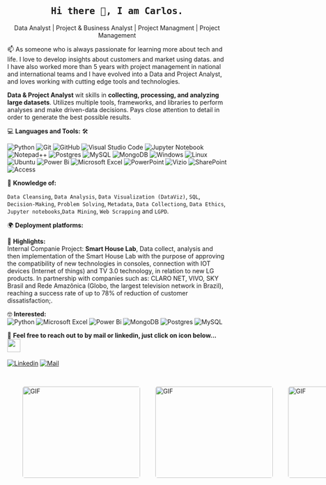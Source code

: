 <!--

## Complete list of github markdown emoji markup
https://gist.github.com/rxaviers/7360908

## technologies Icons 
https://simpleicons.org/

-->


<h2 align='center'><samp><strong>Hi there 👋, I am Carlos. </strong></samp></h2>

<p align='center'>Data Analyst | Project & Business Analyst | Project Managment | Project Management</p>

<p align='left'> 📫 As someone who is always passionate for learning more about tech and life. I love to develop insights about customers and market using datas. and I have also worked more than 5 years with project management in national and international teams and I have evolved into a Data and Project Analyst, and loves working with cutting edge tools and technologies.</p>

**Data & Project Analyst** wit skills in **collecting, processing, and analyzing large datasets**. Utilizes multiple tools, frameworks, and libraries to perform analyses and make driven-data decisions. Pays close attention to detail in order to generate the best possible results.

💻 **Languages and Tools:** 🛠️<br>

![Python](https://img.shields.io/badge/python-3670A0?style=flat&logo=python&logoColor=ffdd54)
![Git](https://img.shields.io/badge/Git-E34F26?style=flat&logo=git&logoColor=white)
![GitHub](https://img.shields.io/badge/GitHub-100000?style=flat&logo=github&logoColor=white)
![Visual Studio Code](https://img.shields.io/badge/Visual%20Studio%20Code-0078d7.svg?style=flat&logo=visual-studio-code&logoColor=white)
![Jupyter Notebook](https://img.shields.io/badge/jupyter-%23FA0F00.svg?style=flat&logo=jupyter&logoColor=white)
![Notepad++](https://img.shields.io/badge/Notepad++-90E59A.svg?style=flat&logo=notepad%2b%2b&logoColor=black)
![Postgres](https://img.shields.io/badge/postgres-%23316192.svg?style=flat&logo=postgresql&logoColor=white)
![MySQL](https://img.shields.io/badge/mysql-%2300f.svg?style=flat&logo=mysql&logoColor=white)
![MongoDB](https://img.shields.io/badge/MongoDB-4EA94B?style=flat&logo=mongodb&logoColor=white)
![Windows](https://img.shields.io/badge/Windows-017AD7?style=flat&logo=windows&logoColor=white)
![Linux](https://img.shields.io/badge/Linux-E34F26?style=flat&logo=linux&logoColor=black)
![Ubuntu](https://img.shields.io/badge/Ubuntu-E95420?style=flat&logo=ubuntu&logoColor=white)
![Power Bi](https://img.shields.io/badge/power_bi-F2C811?style=flat&logo=powerbi&logoColor=black)
![Microsoft Excel](https://img.shields.io/badge/Microsoft_Excel-217346?style=flat&logo=microsoft-excel&logoColor=white)
![PowerPoint](https://img.shields.io/badge/Microsoft_PowerPoint-B7472A?style=flat&logo=microsoft-powerpoint&logoColor=white)
![Vizio](https://img.shields.io/badge/Microsoft_Visio-3955A3?style=for-the-badgee&logo=microsoft-visio&logoColor=white)
![SharePoint](https://img.shields.io/badge/Microsoft_SharePoint-0078D4?style=flat&logo=microsoft-sharepoint&logoColor=white)
![Access](https://img.shields.io/badge/Microsoft_Access-A4373A?style=flat&logo=microsoft-access&logoColor=white)

🧐 **Knowledge of:**<br>

`Data Cleansing`, `Data Analysis`, `Data Visualization (DataViz)`, `SQL`, `Decision-Making`, `Problem Solving`, `Metadata`, `Data Collectiong`, `Data Ethics`, `Jupyter notebooks`,`Data Mining`, `Web Scrapping` and `LGPD`.


🌍 **Deployment platforms:**<br>

<!--
##<img alt="Github Pages" width="20px" height="20px" src="https://techcrunch.com/wp-content/uploads/2010/07/github-logo.png" />![Github Pages]##
##(https://img.shields.io/badge/-Github%20Pages-000000?style=flat&logo=github-pages) ![Heroku](https://img.shields.io/badge/-Heroku-000000?##style=flat&logo=heroku&labelColor=430098) ![Netlify](https://img.shields.io/badge/-Netlify-000000?style=flat&logo=netlify&labelColor=000000)
-->

🚩 **Highlights:** <br>
<span>Internal Companie Project: **Smart House Lab**, Data collect, analysis and then implementation of the Smart House Lab with the purpose of approving the compatibility of new technologies in consoles, connection with IOT devices (Internet of things) and TV 3.0 technology, in relation to new LG products. In partnership with companies such as: CLARO NET, VIVO, SKY Brasil and Rede Amazônica (Globo, the largest television network in Brazil), reaching a success rate of up to 78% of reduction of customer dissatisfaction;. </span>


🤓 **Interested:** <br>
![Python](https://img.shields.io/badge/python-3670A0?style=flat&logo=python&logoColor=ffdd54)
![Microsoft Excel](https://img.shields.io/badge/Microsoft_Excel-217346?style=flat&logo=microsoft-excel&logoColor=white)
![Power Bi](https://img.shields.io/badge/power_bi-F2C811?style=flat&logo=powerbi&logoColor=black)
![MongoDB](https://img.shields.io/badge/MongoDB-4EA94B?style=flat&logo=mongodb&logoColor=white)
![Postgres](https://img.shields.io/badge/postgres-%23316192.svg?style=flat&logo=postgresql&logoColor=white)
![MySQL](https://img.shields.io/badge/mysql-%2300f.svg?style=flat&logo=mysql&logoColor=white)

📝 **Feel free to reach out to by mail or linkedin, just click on icon below...** <img src="https://media.giphy.com/media/WUlplcMpOCEmTGBtBW/giphy.gif" width="30"> 
<br>
<br>
[![Linkedin](https://img.shields.io/badge/LinkedIn-Carlos%20C.Silva-blue?logo=Linkedin&logoColor=blue&labelColor=black)](https://www.linkedin.com/in/carloscsrodrigo/)
[![Mail](https://img.shields.io/badge/Gmail-carloscsrodrigo@gmail.com-blue?logo=Gmail&logoColor=red&labelColor=black)](mailto:carloscsrodrigo@gmail.com)
<br>

<!-- ✅  **GitHub Extra Pins**

[![ReadMe Card](https://github-readme-stats.vercel.app/api/pin/?username=ahmad-sawalqeh&repo=my_resume)](https://github.com/ahmad-sawalqeh/my_resume) -->

</br>
<p style="display: flex; justify-contect: space-between;">
<img style="border-radius: 5px; margin: 0 0 5px 35px;" alt="GIF" width="270px" height="210px" src="https://miro.medium.com/max/640/1*i_Q34RRfcGUsniN6RIxnuQ.gif" /><img style="border-radius: 5px; margin: 0 0 5px 35px;" alt="GIF" width="270px" height="210px" src="https://miro.medium.com/max/1152/1*d4zkPDg9EmViFVWR1YwBtg.gif" /><img style="border-radius: 5px; margin: 0 0 5px 35px;" alt="GIF" width="270px" height="210px" src="https://149695847.v2.pressablecdn.com/wp-content/uploads/2022/04/image-1.gif" />
</p>

<!---
carloscsrodrigo/carloscsrodrigo is a ✨ special ✨ repository because its `README.md` (this file) appears on your GitHub profile.
You can click the Preview link to take a look at your changes.
--->
